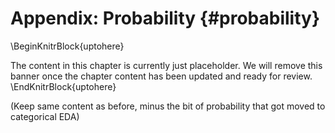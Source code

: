 # Appendix: Probability {#probability}

\BeginKnitrBlock{uptohere}<div class="uptohere">The content in this chapter is currently just placeholder. We will remove this banner once the chapter content has been updated and ready for review.</div>\EndKnitrBlock{uptohere}

(Keep same content as before, minus the bit of probability that got moved to categorical EDA)
